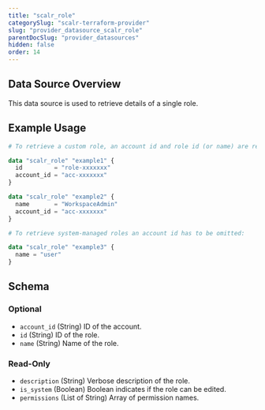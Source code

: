 ```yaml
---
title: "scalr_role"
categorySlug: "scalr-terraform-provider"
slug: "provider_datasource_scalr_role"
parentDocSlug: "provider_datasources"
hidden: false
order: 14
---
```

## Data Source Overview

This data source is used to retrieve details of a single role.

## Example Usage

```terraform
# To retrieve a custom role, an account id and role id (or name) are required:

data "scalr_role" "example1" {
  id         = "role-xxxxxxx"
  account_id = "acc-xxxxxxx"
}

data "scalr_role" "example2" {
  name       = "WorkspaceAdmin"
  account_id = "acc-xxxxxxx"
}

# To retrieve system-managed roles an account id has to be omitted:

data "scalr_role" "example3" {
  name = "user"
}
```

<!-- schema generated by tfplugindocs -->
## Schema

### Optional

- `account_id` (String) ID of the account.
- `id` (String) ID of the role.
- `name` (String) Name of the role.

### Read-Only

- `description` (String) Verbose description of the role.
- `is_system` (Boolean) Boolean indicates if the role can be edited.
- `permissions` (List of String) Array of permission names.
